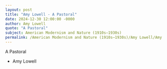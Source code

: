 ```yaml
---
layout: post
title: "Amy Lowell - A Pastoral"
date: 2024-12-30 12:00:00 -0000
author: Amy Lowell
quote: "A Pastoral"
subject: American Modernism and Nature (1910s–1930s)
permalink: /American Modernism and Nature (1910s–1930s)/Amy Lowell/Amy Lowell - A Pastoral
---
```


A Pastoral

- Amy Lowell
